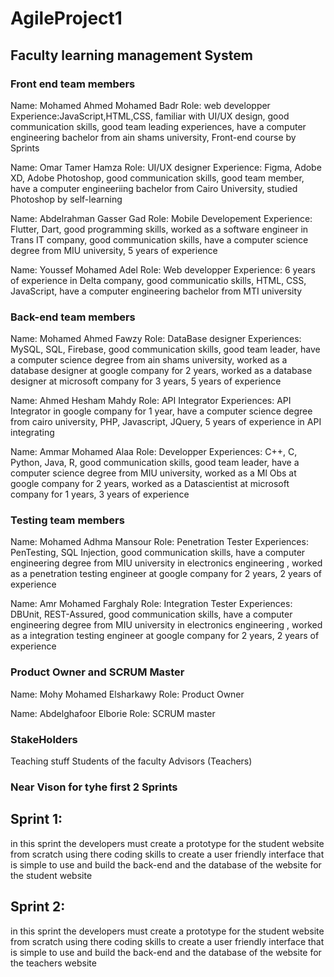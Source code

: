 # AgileProject1
## Faculty learning management System 
### Front end team members
Name: Mohamed Ahmed Mohamed Badr
Role: web developper 
Experience:JavaScript,HTML,CSS, familiar with UI/UX design, good communication skills, good team leading experiences, have a computer engineering bachelor from ain shams university, Front-end course by Sprints 

Name: Omar Tamer Hamza 
Role: UI/UX designer 
Experience: Figma, Adobe XD, Adobe Photoshop, good communication skills, good team member, have a computer engineeriing bachelor from Cairo University, studied Photoshop by self-learning

Name: Abdelrahman Gasser Gad
Role: Mobile Developement
Experience: Flutter, Dart, good programming skills, worked as a software engineer in Trans IT company, good communication skills, have a computer science degree from MIU university, 5 years of experience 

Name: Youssef Mohamed Adel 
Role: Web developper 
Experience: 6 years of experience in Delta company, good communicatio skills, HTML, CSS, JavaScript, have a computer engineering bachelor from MTI university

### Back-end team members 
Name: Mohamed Ahmed Fawzy 
Role: DataBase designer 
Experiences: MySQL, SQL, Firebase, good communication skills, good team leader, have a computer science degree from ain shams university, worked as a database designer at google company for 2 years, worked as a database designer at microsoft company for 3 years, 5 years of experience 

Name: Ahmed Hesham Mahdy 
Role:  API Integrator
Experiences: API Integrator in google company for 1 year, have a computer science degree from cairo university, PHP, Javascript, JQuery, 5 years of experience in API integrating

Name: Ammar Mohamed Alaa 
Role: Developper 
Experiences: C++, C, Python, Java, R, good communication skills, good team leader, have a computer science degree from MIU university, worked as a Ml Obs at google company for 2 years, worked as a Datascientist at microsoft company for 1 years, 3 years of experience

### Testing team members 
Name: Mohamed Adhma Mansour 
Role: Penetration Tester
Experiences: PenTesting, SQL Injection, good communication skills, have a computer engineering degree from MIU university in electronics engineering , worked as a penetration testing engineer at google company for 2 years, 2 years of experience

Name: Amr Mohamed Farghaly 
Role: Integration Tester 
Experiences: DBUnit, REST-Assured, good communication skills, have a computer engineering degree from MIU university in electronics engineering , worked as a integration testing engineer at google company for 2 years, 2 years of experience

### Product Owner and SCRUM Master
Name: Mohy Mohamed Elsharkawy
Role: Product Owner

Name: Abdelghafoor Elborie
Role: SCRUM master

### StakeHolders
Teaching stuff
Students of the faculty
Advisors (Teachers)

### Near Vison for tyhe first 2 Sprints
## Sprint 1:

in this sprint the developers must create a prototype for the student website from scratch using there coding skills to create a user friendly interface that is simple to use and build the back-end and the database of the website for the student website

## Sprint 2:

in this sprint the developers must create a prototype for the student website from scratch using there coding skills to create a user friendly interface that is simple to use and build the back-end and the database of the website for the teachers website




